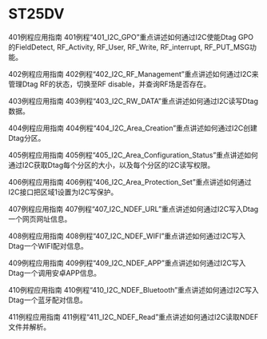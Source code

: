 # ST25DV

401例程应用指南
401例程“401_I2C_GPO”重点讲述如何通过I2C使能Dtag GPO的FieldDetect, RF_Activity, RF_User, RF_Write, RF_interrupt, RF_PUT_MSG功能。

402例程应用指南
402例程“402_I2C_RF_Management”重点讲述如何通过I2C来管理Dtag RF的状态，切换至RF disable，并查询RF场是否存在。

403例程应用指南
403例程“403_I2C_RW_DATA”重点讲述如何通过I2C读写Dtag数据。

404例程应用指南
404例程“404_I2C_Area_Creation”重点讲述如何通过I2C创建Dtag分区。

405例程应用指南
405例程“405_I2C_Area_Configuration_Status”重点讲述如何通过I2C获取Dtag每个分区的大小，以及每个分区的I2C读写权限。

406例程应用指南
406例程“406_I2C_Area_Protection_Set”重点讲述如何通过I2C接口把区域1设置为I2C写保护。

407例程应用指南
407例程“407_I2C_NDEF_URL”重点讲述如何通过I2C写入Dtag一个网页网址信息。

408例程应用指南
408例程“407_I2C_NDEF_WIFI”重点讲述如何通过I2C写入Dtag一个WIFI配对信息。

409例程应用指南
409例程“409_I2C_NDEF_APP”重点讲述如何通过I2C写入Dtag一个调用安卓APP信息。

410例程应用指南
410例程“410_I2C_NDEF_Bluetooth”重点讲述如何通过I2C写入Dtag一个蓝牙配对信息。

411例程应用指南
411例程“411_I2C_NDEF_Read”重点讲述如何通过I2C读取NDEF文件并解析。
